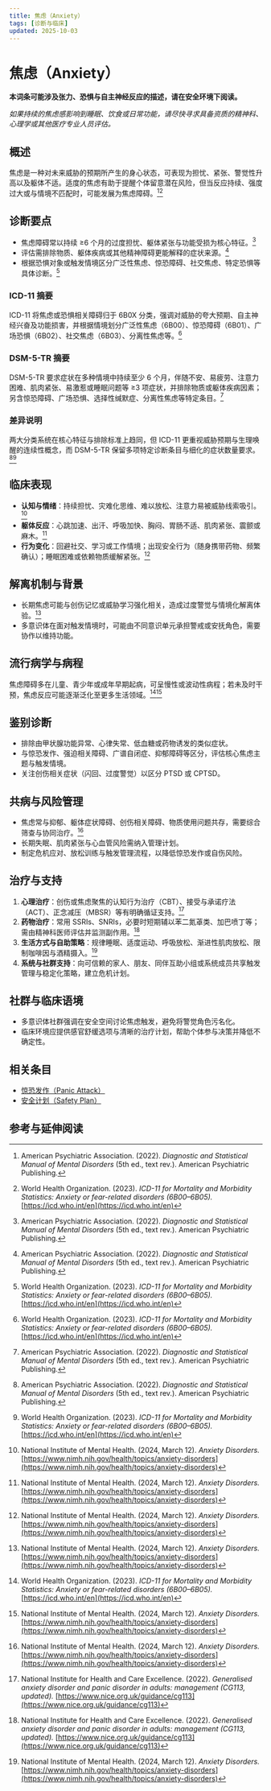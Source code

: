 ```yaml
---
title: 焦虑（Anxiety）
tags: [诊断与临床]
updated: 2025-10-03
---
```

# 焦虑（Anxiety）

**本词条可能涉及张力、恐惧与自主神经反应的描述，请在安全环境下阅读。**

_如果持续的焦虑感影响到睡眠、饮食或日常功能，请尽快寻求具备资质的精神科、心理学或其他医疗专业人员评估。_

## 概述

焦虑是一种对未来威胁的预期所产生的身心状态，可表现为担忧、紧张、警觉性升高以及躯体不适。适度的焦虑有助于提醒个体留意潜在风险，但当反应持续、强度过大或与情境不匹配时，可能发展为焦虑障碍。[^apa2022][^who2023]

## 诊断要点

- 焦虑障碍常以持续 ≥6 个月的过度担忧、躯体紧张与功能受损为核心特征。[^apa2022]
- 评估需排除物质、躯体疾病或其他精神障碍更能解释的症状来源。[^apa2022]
- 根据恐惧对象或触发情境区分广泛性焦虑、惊恐障碍、社交焦虑、特定恐惧等具体诊断。[^who2023]

### ICD-11 摘要

ICD-11 将焦虑或恐惧相关障碍归于 6B0X 分类，强调对威胁的夸大预期、自主神经兴奋及功能损害，并根据情境划分广泛性焦虑（6B00）、惊恐障碍（6B01）、广场恐惧（6B02）、社交焦虑（6B03）、分离性焦虑等。[^who2023]

### DSM-5-TR 摘要

DSM-5-TR 要求症状在多种情境中持续至少 6 个月，伴随不安、易疲劳、注意力困难、肌肉紧张、易激惹或睡眠问题等 ≥3 项症状，并排除物质或躯体疾病因素；另含惊恐障碍、广场恐惧、选择性缄默症、分离性焦虑等特定条目。[^apa2022]

### 差异说明

两大分类系统在核心特征与排除标准上趋同，但 ICD-11 更重视威胁预期与生理唤醒的连续性概念，而 DSM-5-TR 保留多项特定诊断条目与细化的症状数量要求。[^apa2022][^who2023]

## 临床表现

- **认知与情绪**：持续担忧、灾难化思维、难以放松、注意力易被威胁线索吸引。[^nimh2024]
- **躯体反应**：心跳加速、出汗、呼吸加快、胸闷、胃肠不适、肌肉紧张、震颤或麻木。[^nimh2024]
- **行为变化**：回避社交、学习或工作情境；出现安全行为（随身携带药物、频繁确认）；睡眠困难或依赖物质缓解紧张。[^nimh2024]

## 解离机制与背景

- 长期焦虑可能与创伤记忆或威胁学习强化相关，造成过度警觉与情境化解离体验。[^nimh2024]
- 多意识体在面对触发情境时，可能由不同意识单元承担警戒或安抚角色，需要协作以维持功能。

## 流行病学与病程

焦虑障碍多在儿童、青少年或成年早期起病，可呈慢性或波动性病程；若未及时干预，焦虑反应可能逐渐泛化至更多生活领域。[^who2023][^nimh2024]

## 鉴别诊断

- 排除由甲状腺功能异常、心律失常、低血糖或药物诱发的类似症状。
- 与惊恐发作、强迫相关障碍、广谱自闭症、抑郁障碍等区分，评估核心焦虑主题与触发情境。
- 关注创伤相关症状（闪回、过度警觉）以区分 PTSD 或 CPTSD。

## 共病与风险管理

- 焦虑常与抑郁、躯体症状障碍、创伤相关障碍、物质使用问题共存，需要综合筛查与协同治疗。[^nimh2024]
- 长期失眠、肌肉紧张与心血管风险需纳入管理计划。
- 制定危机应对、放松训练与触发管理流程，以降低惊恐发作或自伤风险。

## 治疗与支持

1. **心理治疗**：创伤或焦虑聚焦的认知行为治疗（CBT）、接受与承诺疗法（ACT）、正念减压（MBSR）等有明确循证支持。[^nice2022]
2. **药物治疗**：常用 SSRIs、SNRIs，必要时短期辅以苯二氮䓬类、加巴喷丁等；需由精神科医师评估并监测副作用。[^nice2022]
3. **生活方式与自助策略**：规律睡眠、适度运动、呼吸放松、渐进性肌肉放松、限制咖啡因与酒精摄入。[^nimh2024]
4. **系统与社群支持**：向可信赖的家人、朋友、同伴互助小组或系统成员共享触发管理与稳定化策略，建立危机计划。

## 社群与临床语境

- 多意识体社群强调在安全空间讨论焦虑触发，避免将警觉角色污名化。
- 临床环境应提供感官舒缓选项与清晰的治疗计划，帮助个体参与决策并降低不确定性。

## 相关条目

- [惊恐发作（Panic Attack）](entries/Panic-Attack.md)
- [安全计划（Safety Plan）](entries/Safety-Plan.md)

## 参考与延伸阅读

[^apa2022]: American Psychiatric Association. (2022). *Diagnostic and Statistical Manual of Mental Disorders* (5th ed., text rev.). American Psychiatric Publishing.
[^who2023]: World Health Organization. (2023). *ICD-11 for Mortality and Morbidity Statistics: Anxiety or fear-related disorders (6B00–6B05).* [https://icd.who.int/en](https://icd.who.int/en)
[^nimh2024]: National Institute of Mental Health. (2024, March 12). *Anxiety Disorders.* [https://www.nimh.nih.gov/health/topics/anxiety-disorders](https://www.nimh.nih.gov/health/topics/anxiety-disorders)
[^nice2022]: National Institute for Health and Care Excellence. (2022). *Generalised anxiety disorder and panic disorder in adults: management (CG113, updated).* [https://www.nice.org.uk/guidance/cg113](https://www.nice.org.uk/guidance/cg113)
